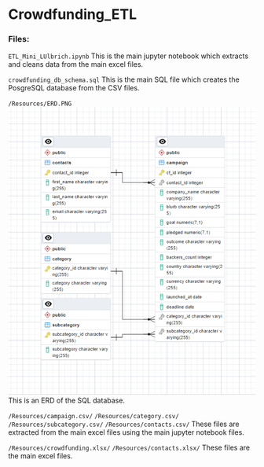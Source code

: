 # Crowdfunding_ETL

### Files:

`ETL_Mini_LUlbrich.ipynb`
This is the main jupyter notebook which extracts and cleans data from the main excel files.

`crowdfunding_db_schema.sql`
This is the main SQL file which creates the PosgreSQL database from the CSV files.

`/Resources/ERD.PNG`
!['ERD'](https://github.com/ljulbrich/Crowdfunding_ETL/blob/main/Resources/ERD.PNG)
This is an ERD of the SQL database.

`/Resources/campaign.csv/`
`/Resources/category.csv/`
`/Resources/subcategory.csv/`
`/Resources/contacts.csv/`
These files are extracted from the main excel files using the main jupyter notebook files.

`/Resources/crowdfunding.xlsx/`
`/Resources/contacts.xlsx/`
These files are the main excel files.

